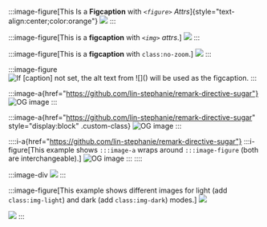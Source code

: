 :::image-figure[This Is a **Figcaption** with _`<figure>` Attrs_]{style="text-align:center;color:orange"}
![](https://images.pexels.com/photos/237272/pexels-photo-237272.jpeg)
:::

:::image-figure[This is a **figcaption** with _`<img>` attrs_.]
![](https://images.pexels.com/photos/237272/pexels-photo-237272.jpeg)
:::

:::image-figure[This is a **figcaption** with `class:no-zoom`.]
![](https://images.pexels.com/photos/237272/pexels-photo-237272.jpeg)
:::

:::image-figure
![If `[caption]` not set, the alt text from `![]()` will be used as the figcaption.](https://images.pexels.com/photos/237272/pexels-photo-237272.jpeg)
:::

:::image-a{href="https://github.com/lin-stephanie/remark-directive-sugar"}
![OG image](https://images.pexels.com/photos/237272/pexels-photo-237272.jpeg)
:::

:::image-a{href="https://github.com/lin-stephanie/remark-directive-sugar" style="display:block" .custom-class}
![OG image](https://images.pexels.com/photos/237272/pexels-photo-237272.jpeg)
:::

::::i-a{href="https://github.com/lin-stephanie/remark-directive-sugar"}
:::i-figure[This example shows `:::image-a` wraps around `:::image-figure` (both are interchangeable).]
![OG image](https://images.pexels.com/photos/237272/pexels-photo-237272.jpeg)
:::
::::

:::image-div
![](https://images.pexels.com/photos/237272/pexels-photo-237272.jpeg)
:::

:::image-figure[This example shows different images for light (add `class:img-light`) and dark (add `class:img-dark`) modes.]
![](https://images.pexels.com/photos/237272/pexels-photo-237272.jpeg)

![](https://images.pexels.com/photos/237272/pexels-photo-237272.jpeg)
:::
